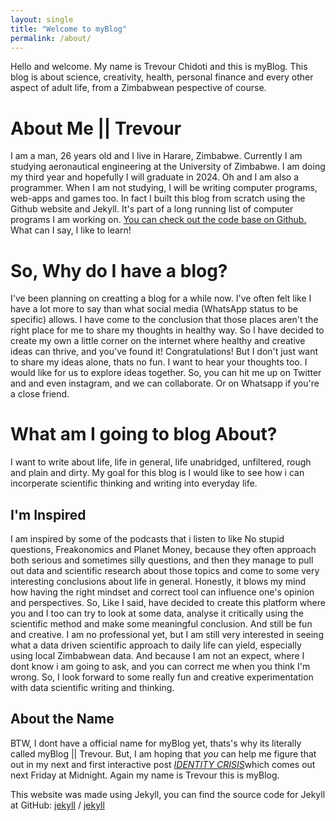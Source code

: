 ```yaml
---
layout: single
title: "Welcome to myBlog"
permalink: /about/
---
```

Hello and welcome. My name is Trevour Chidoti and this is myBlog. This blog is about science, creativity, health, personal finance and every other aspect of adult life, from a Zimbabwean pespective of course.
# About Me || Trevour
I am a man, 26 years old and I live in Harare, Zimbabwe. Currently I am studying aeronautical engineering at the University of Zimbabwe. I am doing my third year and hopefully I will graduate in 2024. Oh and I am also a programmer. When I am not studying, I will be writing computer programs, web-apps and games too. In fact I built this blog from scratch using the Github website and Jekyll. It's part of a long running list of computer programs I am working on. 
[You can check out the code base on Github.](https://github.com/traelincoln/myblog/tree/not-main) What can I say, I like to learn!

# So, Why do I have a blog?
I've been planning on creatting a blog for a while now. I've often felt like I have a lot more to say than what social media (WhatsApp status to be specific) allows. I have come to the conclusion that those places aren't the right place for me to share my thoughts in healthy way. So I have decided to create my own a little corner on the internet where healthy and creative ideas can thrive, and you've found it! Congratulations! But I don't just want to share my ideas alone, thats no fun. I want to hear your thoughts too. I would like for us to explore ideas together. So, you can hit me up on Twitter and and even instagram, and we can collaborate. Or on Whatsapp if you're a close friend.

# What am I going to blog About?
I want to write about life, life in general, life unabridged, unfiltered, rough and plain and dirty. My goal for this blog is I would like to see how i can incorperate scientific thinking and writing into everyday life.

## I'm Inspired
I am inspired by some of the podcasts that i listen to like No stupid questions, Freakonomics and Planet Money, because they often approach both serious and sometimes silly questions, and then they manage to pull out data and scientific research about those topics and come to some very interesting conclusions about life in general. Honestly, it blows my mind how having the right mindset and correct tool can influence one's opinion and perspectives. 
So, Like I said, have decided to create this platform where you and I too can try to look at some data, analyse it critically using the scientific method and make some meaningful conclusion. And still be fun and creative. I am no professional yet, but I am still very interested in seeing what a data driven scientific approach to daily life can yield, especially using local Zimbabwean data.  And because I am not an expect, where I dont know i am going to ask, and you can correct me when you think I'm wrong. So, I look forward to some really fun and creative experimentation with data scientific writing and thinking.

## About the Name
BTW, I dont have a official name for myBlog yet, thats's why its literally called myBlog || Trevour.  But, I  am hoping that *you* can help me figure that out in my next and first interactive post [*IDENTITY CRISIS*](/draft/2022/02/05/)which comes out next Friday at Midnight. 
Again my name is Trevour this is myBlog.

This website was made using Jekyll, you can find the source code for Jekyll at GitHub: [jekyll][jekyll-organization] /
[jekyll](https://github.com/jekyll/jekyll)

[jekyll-organization]: https://github.com/jekyll